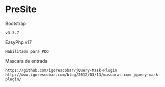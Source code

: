 # PreSite

Bootstrap

    v3.3.7

EasyPhp
v17

    Habilitado para PDO

Mascara de entrada

    https://github.com/igorescobar/jQuery-Mask-Plugin
    http://www.igorescobar.com/blog/2012/03/13/mascaras-com-jquery-mask-plugin/
